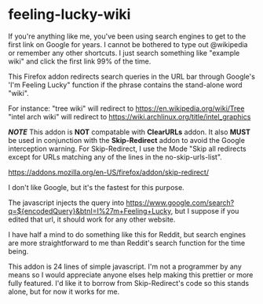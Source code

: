 # feeling-lucky-wiki

If you're anything like me, you've been using search engines to get to the first link on Google for years. I cannot be bothered to type out @wikipedia or remember any other shortcuts. I just search something like "example wiki" and click the first link 99% of the time.

This Firefox addon redirects search queries in the URL bar through Google's 'I'm Feeling Lucky" function if the phrase contains the stand-alone word "wiki".

For instance:
"tree wiki" will redirect to https://en.wikipedia.org/wiki/Tree 
"intel arch wiki" will redirect to https://wiki.archlinux.org/title/intel_graphics

***NOTE***
This addon is **NOT** compatable with **ClearURLs** addon.
It also **MUST** be used in conjunction with the **Skip-Redirect** addon to avoid the Google interception warning. 
For Skip-Redirect, I use the Mode "Skip all redirects except for URLs matching any of the lines in the no-skip-urls-list".

https://addons.mozilla.org/en-US/firefox/addon/skip-redirect/



I don't like Google, but it's the fastest for this purpose. 

 The javascript injects the query into https://www.google.com/search?q=${encodedQuery}&btnI=I%27m+Feeling+Lucky, but I suppose if you edited that url, it should work for any other website. 

I have half a mind to do something like this for Reddit, but search engines are more straightforward to me than Reddit's search function for the time being.

This addon is 24 lines of simple javascript. I'm not a programmer by any means so I would appreciate anyone elses help making this prettier or more fully featured. I'd like it to borrow from Skip-Redirect's code so this stands alone, but for now it works for me.
